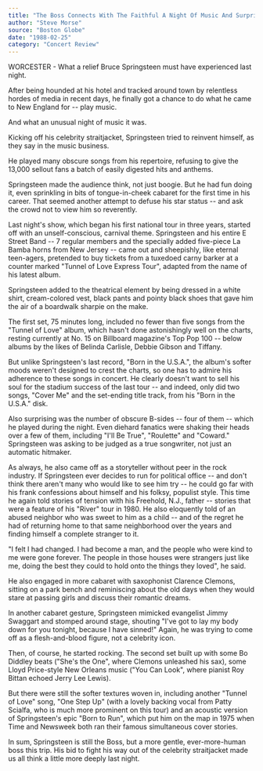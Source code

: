 ```yaml
---
title: "The Boss Connects With The Faithful A Night Of Music And Surprises"
author: "Steve Morse"
source: "Boston Globe"
date: "1988-02-25"
category: "Concert Review"
---
```


WORCESTER - What a relief Bruce Springsteen must have experienced last night.

After being hounded at his hotel and tracked around town by relentless hordes of media in recent days, he finally got a chance to do what he came to New England for -- play music.

And what an unusual night of music it was.

Kicking off his celebrity straitjacket, Springsteen tried to reinvent himself, as they say in the music business.

He played many obscure songs from his repertoire, refusing to give the 13,000 sellout fans a batch of easily digested hits and anthems.

Springsteen made the audience think, not just boogie. But he had fun doing it, even sprinkling in bits of tongue-in-cheek cabaret for the first time in his career. That seemed another attempt to defuse his star status -- and ask the crowd not to view him so reverently.

Last night's show, which began his first national tour in three years, started off with an unself-conscious, carnival theme. Springsteen and his entire E Street Band -- 7 regular members and the specially added five-piece La Bamba horns from New Jersey -- came out and sheepishly, like eternal teen-agers, pretended to buy tickets from a tuxedoed carny barker at a counter marked "Tunnel of Love Express Tour", adapted from the name of his latest album.

Springsteen added to the theatrical element by being dressed in a white shirt, cream-colored vest, black pants and pointy black shoes that gave him the air of a boardwalk sharpie on the make.

The first set, 75 minutes long, included no fewer than five songs from the "Tunnel of Love" album, which hasn't done astonishingly well on the charts, resting currently at No. 15 on Billboard magazine's Top Pop 100 -- below albums by the likes of Belinda Carlisle, Debbie Gibson and Tiffany.

But unlike Springsteen's last record, "Born in the U.S.A.", the album's softer moods weren't designed to crest the charts, so one has to admire his adherence to these songs in concert. He clearly doesn't want to sell his soul for the stadium success of the last tour -- and indeed, only did two songs, "Cover Me" and the set-ending title track, from his "Born in the U.S.A." disk.

Also surprising was the number of obscure B-sides -- four of them -- which he played during the night. Even diehard fanatics were shaking their heads over a few of them, including "I'll Be True", "Roulette" and "Coward." Springsteen was asking to be judged as a true songwriter, not just an automatic hitmaker.

As always, he also came off as a storyteller without peer in the rock industry. If Springsteen ever decides to run for political office -- and don't think there aren't many who would like to see him try -- he could go far with his frank confessions about himself and his folksy, populist style. This time he again told stories of tension with his Freehold, N.J., father -- stories that were a feature of his "River" tour in 1980. He also eloquently told of an abused neighbor who was sweet to him as a child -- and of the regret he had of returning home to that same neighborhood over the years and finding himself a complete stranger to it.

"I felt I had changed. I had become a man, and the people who were kind to me were gone forever. The people in those houses were strangers just like me, doing the best they could to hold onto the things they loved", he said.

He also engaged in more cabaret with saxophonist Clarence Clemons, sitting on a park bench and reminiscing about the old days when they would stare at passing girls and discuss their romantic dreams.

In another cabaret gesture, Springsteen mimicked evangelist Jimmy Swaggart and stomped around stage, shouting "I've got to lay my body down for you tonight, because I have sinned!" Again, he was trying to come off as a flesh-and-blood figure, not a celebrity icon.

Then, of course, he started rocking. The second set built up with some Bo Diddley beats ("She's the One", where Clemons unleashed his sax), some Lloyd Price-style New Orleans music ("You Can Look", where pianist Roy Bittan echoed Jerry Lee Lewis).

But there were still the softer textures woven in, including another "Tunnel of Love" song, "One Step Up" (with a lovely backing vocal from Patty Scialfa, who is much more prominent on this tour) and an acoustic version of Springsteen's epic "Born to Run", which put him on the map in 1975 when Time and Newsweek both ran their famous simultaneous cover stories.

In sum, Springsteen is still the Boss, but a more gentle, ever-more-human boss this trip. His bid to fight his way out of the celebrity straitjacket made us all think a little more deeply last night.
